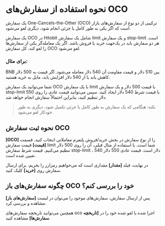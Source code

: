 # نحوه استفاده از سفارش‌های OCO

یک سفارش One-Cancels-the-Other (OCO) ترکیبی از دو نوع از سفارش‌های بازار است که اگر یکی به طور کامل یا جزئی انجام شود، دیگری لغو می‌شود.

یک سفارش OCO در Hitobit شامل یک سفارش limit  و یک سفارش stop-limit است. هر دو سفارش باید در یک‌جهت خرید یا فروش باشد. اگر یک معامله‌گر یکی از سفارش‌ها را لغو کند، کل سفارش OCO لغو می‌شود.

### برای مثال:

BNB بین 510 دلار و قیمت مقاومت آن 540 دلار معامله می‌شود. اگر قیمت به 500 دلار کاهش یابد یا از 540 دلار افزایش یابد، مایل به خرید هستید.

شما می‌توانید یک سفارش OCO با یک سفارش limit با قیمت 500 دلار و یک سفارش stop-limit با قیمت شرط  540  دلار ایجاد کنید. سپس می‌توانید قیمت عادی را روی 550 دلار تنظیم کنید، بنابراین احتمالاً سفارش انجام خواهد شد.

> نکته: هنگامی که یک سفارش به طور کامل یا جزئی تکمیل شود، دیگری به طور خودکار لغو می‌شود.

## نحوه ثبت سفارش OCO

**[OCO]** را از نوع سفارش در بخش خرید/فروش پلتفرم معاملاتی انتخاب کنید.
قسمت **[قیمت]** قیمت سفارش limit  شما است. با استفاده از مثال قبلی، آن را روی 500 دلار تنظیم می‌کنیم. قیمت شرط سفارش stop-limit ، 540 دلار است. قیمت عادی 550 دلار تعیین شده است.

در نهایت، فیلد **[مقدار]** مقداری است که می‌خواهیم رمزارز را بخریم. برای ارسال سفارش روی **[خرید]** کلیک کنید.

## چگونه سفارش‌های باز  OCO خود را بررسی کنم؟

پس از ارسال سفارش، سفارش‌های موجود را می‌توان در لیست **[سفارش‌های باز]** مشاهده و بررسی کرد.

همچنین می‌توانید تاریخچه سفارش‌های oco اجرا شده یا لغو شده خود را در **[تاریخچه سفارش‌ها]** مشاهده کنید.
